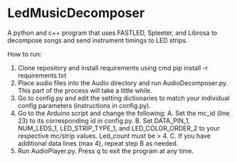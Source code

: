 # LedMusicDecomposer
A python and c++ program that uses FASTLED, Spleeter, and Librosa to decompose songs and send instrument timings to LED strips.











How to run:
  1. Clone repository and install requirements using cmd pip install -r requirements.txt
  2. Place audio files into the Audio directory and run AudioDecomposer.py. This part of the process will take a little while. 
  3. Go to config.py and edit the setting dictionaries to match your individual config parameters (instructions in config.py).
  4. Go to the Arduino script and change the following:
     A. Set the mc_id (line 23) to its corresponding id in config.py. 
     B. Set DATA_PIN_1, NUM_LEDS_1, LED_STRIP_TYPE_1, and LED_COLOR_ORDER_2 to your respective mc/strip values. Led_count must be > 4. 
     C. If you have additional data lines (max 4), repeat step B as needed.
  5. Run AudioPlayer.py. Press q to exit the program at any time.
  
